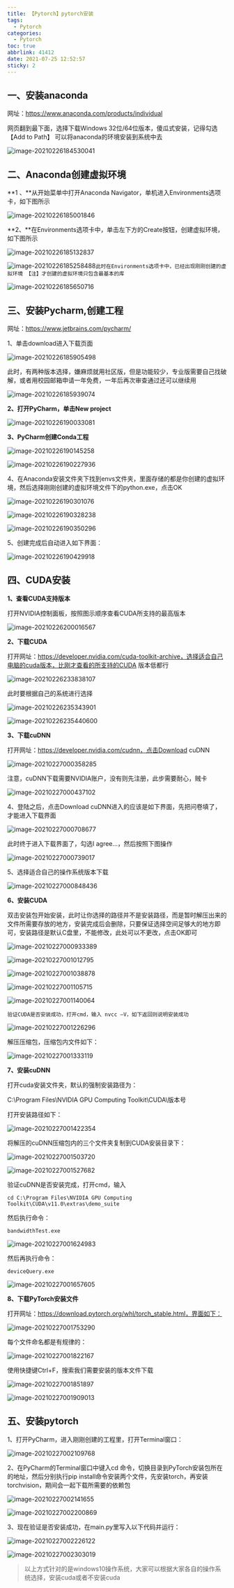 ```yaml
---
title: 【Pytorch】pytorch安装
tags:
  - Pytorch
categories:
  - Pytorch
toc: true
abbrlink: 41412
date: 2021-07-25 12:52:57
sticky: 2
---
```


## 一、安装anaconda

网址：https://www.anaconda.com/products/individual

<!--more-->

网页翻到最下面，选择下载Windows 32位/64位版本，傻瓜式安装，记得勾选【Add to Path】 可以将anaconda的环境安装到系统中去

![image-20210226184530041](https://cdn.jsdelivr.net/gh/liuhuanhuan963019/blogPicture/md_photos/%E3%80%90Pytorch%E3%80%91Pytorch%E5%AE%89%E8%A3%8501.png)

## 二、Anaconda创建虚拟环境

**1 、**从开始菜单中打开Anaconda Navigator，单机进入Environments选项卡，如下图所示

![image-20210226185001846](https://cdn.jsdelivr.net/gh/liuhuanhuan963019/blogPicture/md_photos/%E3%80%90Pytorch%E3%80%91pytorch%E5%AE%89%E8%A3%8502.png)

**2、**在Environments选项卡中，单击左下方的Create按钮，创建虚拟环境，如下图所示

![image-20210226185132837](https://cdn.jsdelivr.net/gh/liuhuanhuan963019/blogPicture/md_photos/image-20210226185132837.png)

![image-20210226185258488](https://cdn.jsdelivr.net/gh/liuhuanhuan963019/blogPicture/md_photos/%E3%80%90Pytorch%E3%80%91pytorch%E5%AE%89%E8%A3%8504.png)`此时在Environments选项卡中，已经出现刚刚创建的虚拟环境
【注】才创建的虚拟环境只包含最基本的库`

![image-20210226185650716](https://cdn.jsdelivr.net/gh/liuhuanhuan963019/blogPicture/md_photos/%E3%80%90Pytorch%E3%80%91pytorch%E5%AE%89%E8%A3%8505.png)

## 三、安装Pycharm,创建工程

网址：https://www.jetbrains.com/pycharm/

1、单击download进入下载页面

![image-20210226185905498](https://cdn.jsdelivr.net/gh/liuhuanhuan963019/blogPicture/md_photos/%E3%80%90Pytorch%E3%80%91pytorch%E5%AE%89%E8%A3%8506.png)

此时，有两种版本选择，嫌麻烦就用社区版，但是功能较少，专业版需要自己找破解，或者用校园邮箱申请一年免费，一年后再次审查通过还可以继续用

![image-20210226185939074](https://cdn.jsdelivr.net/gh/liuhuanhuan963019/blogPicture/md_photos/%E3%80%90Pytorch%E3%80%91pytorch%E5%AE%89%E8%A3%8507.png)

**2、打开PyCharm，单击New project**

![image-20210226190033081](https://cdn.jsdelivr.net/gh/liuhuanhuan963019/blogPicture/md_photos/%E3%80%90Pytorch%E3%80%91pytorch%E5%AE%89%E8%A3%8508.png)

**3、PyCharm创建Conda工程**

![image-20210226190145258](https://cdn.jsdelivr.net/gh/liuhuanhuan963019/blogPicture/md_photos/%E3%80%90Pytorch%E3%80%91pytorch%E5%AE%89%E8%A3%8509.png)

![image-20210226190227936](https://cdn.jsdelivr.net/gh/liuhuanhuan963019/blogPicture/md_photos/%E3%80%90Pytorch%E3%80%91pytorch%E5%AE%89%E8%A3%8510.png)

4、在Anaconda安装文件夹下找到envs文件夹，里面存储的都是你创建的虚拟环境，然后选择刚刚创建的虚拟环境文件下的python.exe，点击OK

![image-20210226190301076](https://cdn.jsdelivr.net/gh/liuhuanhuan963019/blogPicture/md_photos/%E3%80%90Pytorch%E3%80%91pytorch%E5%AE%89%E8%A3%8511.png)

![image-20210226190328238](https://cdn.jsdelivr.net/gh/liuhuanhuan963019/blogPicture/md_photos/%E3%80%90Pytorch%E3%80%91pytorch%E5%AE%89%E8%A3%8512.png)

![image-20210226190350296](https://cdn.jsdelivr.net/gh/liuhuanhuan963019/blogPicture/md_photos/%E3%80%90Pytorch%E3%80%91pytorch%E5%AE%89%E8%A3%8546.png)

5、创建完成后自动进入如下界面：

![image-20210226190429918](https://cdn.jsdelivr.net/gh/liuhuanhuan963019/blogPicture/md_photos/%E3%80%90Pytorch%E3%80%91pytorch%E5%AE%89%E8%A3%8513.png)

## 四、CUDA安装

**1、查看CUDA支持版本**

打开NVIDIA控制面板，按照图示顺序查看CUDA所支持的最高版本

![image-20210226200016567](https://cdn.jsdelivr.net/gh/liuhuanhuan963019/blogPicture/md_photos/%E3%80%90Pytorch%E3%80%91pytorch%E5%AE%89%E8%A3%8514.png)

**2、下载CUDA**

打开网址：https://developer.nvidia.com/cuda-toolkit-archive，选择适合自己电脑的cuda版本，比刚才查看的所支持的CUDA 版本低都行

![image-20210226233838107](https://cdn.jsdelivr.net/gh/liuhuanhuan963019/blogPicture/md_photos/%E3%80%90Pytorch%E3%80%91pytorch%E5%AE%89%E8%A3%8515.png)

此时要根据自己的系统进行选择

![image-20210226235343901](https://cdn.jsdelivr.net/gh/liuhuanhuan963019/blogPicture/md_photos/%E3%80%90Pytorch%E3%80%91pytorch%E5%AE%89%E8%A3%8516.png)

![image-20210226235440600](https://cdn.jsdelivr.net/gh/liuhuanhuan963019/blogPicture/md_photos/%E3%80%90Pytorch%E3%80%91pytorch%E5%AE%89%E8%A3%8517.png)

**3、下载cuDNN**

打开网址：https://developer.nvidia.com/cudnn，点击Download cuDNN

![image-20210227000358285](https://cdn.jsdelivr.net/gh/liuhuanhuan963019/blogPicture/md_photos/%E3%80%90Pytorch%E3%80%91pytorch%E5%AE%89%E8%A3%8518.png)

注意，cuDNN下载需要NVIDIA账户，没有则先注册，此步需要耐心，贼卡

![image-20210227000437102](https://cdn.jsdelivr.net/gh/liuhuanhuan963019/blogPicture/md_photos/%E3%80%90Pytorch%E3%80%91pytorch%E5%AE%89%E8%A3%8519.png)

4、登陆之后，点击Download cuDNN进入的应该是如下界面，先把问卷填了，才能进入下载界面

![image-20210227000708677](https://cdn.jsdelivr.net/gh/liuhuanhuan963019/blogPicture/md_photos/%E3%80%90Pytorch%E3%80%91pytorch%E5%AE%89%E8%A3%8520.png)

此时终于进入下载界面了，勾选I agree…，然后按照下图操作

![image-20210227000739017](https://cdn.jsdelivr.net/gh/liuhuanhuan963019/blogPicture/md_photos/%E3%80%90Pytorch%E3%80%91pytorch%E5%AE%89%E8%A3%8521.png)

5、选择适合自己的操作系统版本下载

![image-20210227000848436](https://cdn.jsdelivr.net/gh/liuhuanhuan963019/blogPicture/md_photos/%E3%80%90Pytorch%E3%80%91pytorch%E5%AE%89%E8%A3%8522.png)

**6、安装CUDA**

双击安装包开始安装，此时让你选择的路径并不是安装路径，而是暂时解压出来的文件所需要存放的地方，安装完成后会删除，只要保证选择空间足够大的地方即可，安装路径是默认C盘里，不能修改，此处可以不更改，点击OK即可

![image-20210227000933389](https://cdn.jsdelivr.net/gh/liuhuanhuan963019/blogPicture/md_photos/%E3%80%90Pytorch%E3%80%91pytorch%E5%AE%89%E8%A3%8523.png)

![image-20210227001012795](https://cdn.jsdelivr.net/gh/liuhuanhuan963019/blogPicture/md_photos/%E3%80%90Pytorch%E3%80%91pytorch%E5%AE%89%E8%A3%8524.png)

![image-20210227001038878](https://cdn.jsdelivr.net/gh/liuhuanhuan963019/blogPicture/md_photos/%E3%80%90Pytorch%E3%80%91pytorch%E5%AE%89%E8%A3%8525.png)

![image-20210227001105715](https://cdn.jsdelivr.net/gh/liuhuanhuan963019/blogPicture/md_photos/%E3%80%90Pytorch%E3%80%91pytorch%E5%AE%89%E8%A3%8526.png)

![image-20210227001140064](https://cdn.jsdelivr.net/gh/liuhuanhuan963019/blogPicture/md_photos/%E3%80%90Pytorch%E3%80%91pytorch%E5%AE%89%E8%A3%8527.png)

 `验证CUDA是否安装成功，打开cmd，输入 nvcc –V，如下返回则说明安装成功 `

![image-20210227001226296](https://cdn.jsdelivr.net/gh/liuhuanhuan963019/blogPicture/md_photos/%E3%80%90Pytorch%E3%80%91pytorch%E5%AE%89%E8%A3%8528.png)

解压压缩包，压缩包内文件如下：

![image-20210227001333119](https://cdn.jsdelivr.net/gh/liuhuanhuan963019/blogPicture/md_photos/%E3%80%90Pytorch%E3%80%91pytorch%E5%AE%89%E8%A3%8529.png)

**7、安装cuDNN**

打开cuda安装文件夹，默认的强制安装路径为：

C:\Program Files\NVIDIA GPU Computing Toolkit\CUDA\版本号

打开安装路径如下：

![image-20210227001422354](https://cdn.jsdelivr.net/gh/liuhuanhuan963019/blogPicture/md_photos/%E3%80%90Pytorch%E3%80%91pytorch%E5%AE%89%E8%A3%8530.png)

将解压的cuDNN压缩包内的三个文件夹复制到CUDA安装目录下：

![image-20210227001503720](https://cdn.jsdelivr.net/gh/liuhuanhuan963019/blogPicture/md_photos/%E3%80%90Pytorch%E3%80%91pytorch%E5%AE%89%E8%A3%8531.png)

![image-20210227001527682](https://cdn.jsdelivr.net/gh/liuhuanhuan963019/blogPicture/md_photos/%E3%80%90Pytorch%E3%80%91pytorch%E5%AE%89%E8%A3%8532.png)

验证cuDNN是否安装完成，打开cmd，输入

   `cd C:\Program Files\NVIDIA GPU Computing Toolkit\CUDA\v11.0\extras\demo_suite   `

然后执行命令：

   `bandwidthTest.exe   `

![image-20210227001624983](https://cdn.jsdelivr.net/gh/liuhuanhuan963019/blogPicture/md_photos/%E3%80%90Pytorch%E3%80%91pytorch%E5%AE%89%E8%A3%8533.png)

然后再执行命令：

 `deviceQuery.exe `

![image-20210227001657605](https://cdn.jsdelivr.net/gh/liuhuanhuan963019/blogPicture/md_photos/%E3%80%90Pytorch%E3%80%91pytorch%E5%AE%89%E8%A3%8534.png)

**8、下载PyTorch安装文件**

打开网址：https://download.pytorch.org/whl/torch_stable.html，界面如下：

![image-20210227001753290](https://cdn.jsdelivr.net/gh/liuhuanhuan963019/blogPicture/md_photos/%E3%80%90Pytorch%E3%80%91pytorch%E5%AE%89%E8%A3%8535.png)

每个文件命名都是有规律的：

![image-20210227001822167](https://cdn.jsdelivr.net/gh/liuhuanhuan963019/blogPicture/md_photos/%E3%80%90Pytorch%E3%80%91pytorch%E5%AE%89%E8%A3%8536.png)

使用快捷键Ctrl+F，搜索我们需要安装的版本文件下载

![image-20210227001851897](https://cdn.jsdelivr.net/gh/liuhuanhuan963019/blogPicture/md_photos/%E3%80%90Pytorch%E3%80%91pytorch%E5%AE%89%E8%A3%8540.png)

![image-20210227001909013](https://cdn.jsdelivr.net/gh/liuhuanhuan963019/blogPicture/md_photos/%E3%80%90Pytorch%E3%80%91pytorch%E5%AE%89%E8%A3%8539.png)

## 五、安装pytorch

1、打开PyCharm，进入刚刚创建的工程里，打开Terminal窗口：

![image-20210227002109768](https://cdn.jsdelivr.net/gh/liuhuanhuan963019/blogPicture/md_photos/%E3%80%90Pytorch%E3%80%91pytorch%E5%AE%89%E8%A3%8541.png)

2、在PyCharm的Terminal窗口中键入cd 命令，切换目录到PyTorch安装包所在的地址，然后分别执行pip install命令安装两个文件，先安装torch，再安装torchvision，期间会一起下载所需要的依赖包

![image-20210227002141655](https://cdn.jsdelivr.net/gh/liuhuanhuan963019/blogPicture/md_photos/%E3%80%90Pytorch%E3%80%91pytorch%E5%AE%89%E8%A3%8542.png)

![image-20210227002200869](https://cdn.jsdelivr.net/gh/liuhuanhuan963019/blogPicture/md_photos/%E3%80%90Pytorch%E3%80%91pytorch%E5%AE%89%E8%A3%8543.png)

3、现在验证是否安装成功，在main.py里写入以下代码并运行：

![image-20210227002226122](https://cdn.jsdelivr.net/gh/liuhuanhuan963019/blogPicture/md_photos/%E3%80%90Pytorch%E3%80%91pytorch%E5%AE%89%E8%A3%8544.png)

![image-20210227002303019](https://cdn.jsdelivr.net/gh/liuhuanhuan963019/blogPicture/md_photos/%E3%80%90Pytorch%E3%80%91pytorch%E5%AE%89%E8%A3%8545.png)



> 以上方式针对的是windows10操作系统，大家可以根据大家各自的操作系统选择，安装cuda或者不安装cuda

